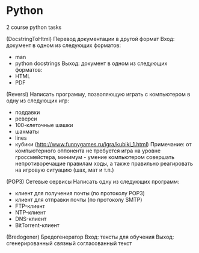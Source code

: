 # Python
2 course python tasks

(DocstringToHtml)
Перевод документации в другой формат 
Вход: документ в одном из следующих форматов:
- man
- python docstrings
Выход: документ в одном из следующих форматов:
- HTML
- PDF 

(Reversi)
Написать программу, позволяющую играть с компьютером в одну из следующих игр:
- поддавки
- реверси
- 100-клеточные шашки
- шахматы
- lines
- кубики (http://www.funnygames.ru/igra/kubiki_1.html)
Примечание: от компьютерного оппонента не требуется игра на уровне
гроссмейстера, минимум - умение компьютером совершать непротиворечащие
правилам ходы, а также правильно реагировать на игровую ситуацию (шах, мат и т.п.) 

(POP3)
Сетевые сервисы 
Написать одну из следующих программ:
- клиент для получения почты (по протоколу POP3)
- клиент для отправки почты (по протоколу SMTP)
- FTP-клиент
- NTP-клиент 
- DNS-клиент 
- BitTorrent-клиент 

(Bredogener)
Бредогенератор 
Вход: тексты для обучения
Выход: сгенерированный связный согласованный текст 

